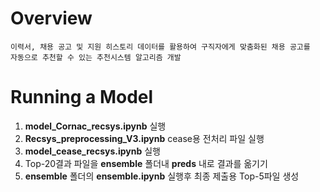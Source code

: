 # Overview
```
이력서, 채용 공고 및 지원 히스토리 데이터를 활용하여 구직자에게 맞춤화된 채용 공고를
자동으로 추천할 수 있는 추천시스템 알고리즘 개발
```
# Running a Model
1. **model_Cornac_recsys.ipynb** 실행
2. **Recsys_preprocessing_V3.ipynb** cease용 전처리 파일 실행
3. **model_cease_recsys.ipynb** 실행
4. Top-20결과 파일을 **ensemble** 폴더내 **preds** 내로 결과를 옮기기
5. **ensemble** 폴더의 **ensemble.ipynb** 실행후 최종 제출용 Top-5파일 생성
